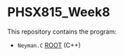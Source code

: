 # PHSX815_Week8
This repository contains the program:
- `Neyman.C`  [ROOT](https://root.cern/) (C++)
